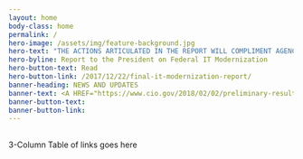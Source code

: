 ```yaml
---
layout: home
body-class: home
permalink: /
hero-image: /assets/img/feature-background.jpg
hero-text: "THE ACTIONS ARTICULATED IN THE REPORT WILL COMPLIMENT AGENCY EFFORTS TO MODERNIZE CITIZEN FACING SERVICES – BY MOVING TO A MORE SECURE, AGILE, AND COST EFFECTIVE INFRASTRUCTURE, MUCH OF WHICH WILL BE PROVIDED BY SHARED SERVICES. "
hero-byline: Report to the President on Federal IT Modernization
hero-button-text: Read
hero-button-link: /2017/12/22/final-it-modernization-report/
banner-heading: NEWS AND UPDATES
banner-text: <A HREF="https://www.cio.gov/2018/02/02/preliminary-results-of-the-cio-councils-government-wide-hiring-event-demonstrate-effectiveness-of-cxo-collaboration/">READ THE LATEST FROM THE CIO COMMUNITY</A>
banner-button-text: 
banner-button-link: 
---
```

## 
3-Column Table of links goes here

